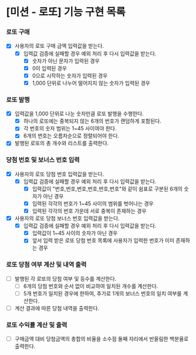 # [미션 - 로또] 기능 구현 목록

### 로또 구매

- [x] 사용자의 로또 구매 금액 입력값을 받는다.
  - [x] 입력값 검증에 실패할 경우 예외 처리 후 다시 입력값을 받는다.
    - [x] 숫자가 아닌 문자가 입력된 경우
    - [x] 0이 입력된 경우
    - [x] 0으로 시작하는 숫자가 입력된 경우
    - [x] 1,000 단위로 나누어 떨어지지 않는 숫자가 입력된 경우

### 로또 발행

- [x] 입력값을 1,000 단위로 나눈 숫자만큼 로또 발행을 수행한다.
  - [x] 하나의 로또에는 중복되지 않는 6개의 번호가 랜덤하게 포함된다.
  - [x] 각 번호의 숫자 범위는 1~45 사이여야 한다.
  - [x] 6개의 번호는 오름차순으로 정렬되어야 한다.
- [x] 발행된 로또의 총 개수와 리스트를 출력한다.

### 당첨 번호 및 보너스 번호 입력

- [x] 사용자의 로또 당첨 번호 입력값을 받는다.
  - [x] 입력값 검증에 실패할 경우 예외 처리 후 다시 입력값을 받는다.
    - [x] 입력값이 "번호,번호,번호,번호,번호,번호"와 같이 쉼표로 구분된 6개의 숫자가 아닌 경우
    - [x] 입력된 각각의 번호가 1~45 사이의 범위를 벗어나는 경우
    - [x] 입력된 각각의 번호 가운데 서로 중복이 존재하는 경우
- [x] 사용자의 로또 당첨 보너스 번호 입력값을 받는다.
  - [x] 입력값 검증에 실패할 경우 예외 처리 후 다시 입력값을 받는다.
    - [x] 입력값이 1~45 사이의 숫자가 아닌 경우
    - [x] 앞서 입력 받은 로또 당첨 번호 목록에 사용자가 입력한 번호가 이미 존재하는 경우

### 로또 당첨 여부 계산 및 내역 출력

- [ ] 발행된 각 로또의 당첨 여부 및 등수를 계산한다.
  - [ ] 6개의 당첨 번호와 순서 없이 비교하여 일치된 개수를 계산한다.
  - [ ] 5개 번호가 일치된 경우에 한하여, 추가로 1개의 보너스 번호의 일치 여부를 계산한다.
- [ ] 계산 결과에 따른 당첨 내역을 출력한다.

### 로또 수익률 계산 및 출력

- [ ] 구매금액 대비 당첨금액의 총합의 비율을 소수점 둘째 자리에서 반올림한 백분율로 출력한다.
